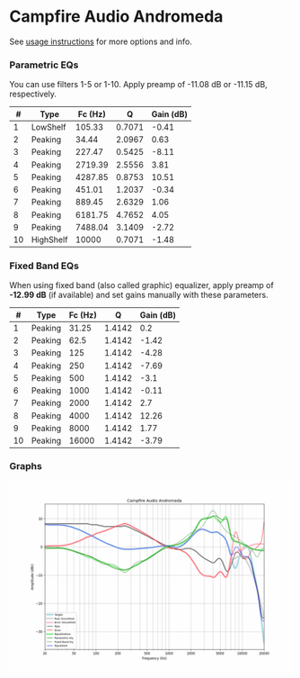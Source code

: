 # Campfire Audio Andromeda
See [usage instructions](https://github.com/jaakkopasanen/AutoEq#usage) for more options and info.

### Parametric EQs
You can use filters 1-5 or 1-10. Apply preamp of -11.08 dB or -11.15 dB, respectively.

|   # | Type      |   Fc (Hz) |      Q |   Gain (dB) |
|-----|-----------|-----------|--------|-------------|
|   1 | LowShelf  |    105.33 | 0.7071 |       -0.41 |
|   2 | Peaking   |     34.44 | 2.0967 |        0.63 |
|   3 | Peaking   |    227.47 | 0.5425 |       -8.11 |
|   4 | Peaking   |   2719.39 | 2.5556 |        3.81 |
|   5 | Peaking   |   4287.85 | 0.8753 |       10.51 |
|   6 | Peaking   |    451.01 | 1.2037 |       -0.34 |
|   7 | Peaking   |    889.45 | 2.6329 |        1.06 |
|   8 | Peaking   |   6181.75 | 4.7652 |        4.05 |
|   9 | Peaking   |   7488.04 | 3.1409 |       -2.72 |
|  10 | HighShelf |  10000    | 0.7071 |       -1.48 |

### Fixed Band EQs
When using fixed band (also called graphic) equalizer, apply preamp of **-12.99 dB** (if available) and set gains manually with these parameters.

|   # | Type    |   Fc (Hz) |      Q |   Gain (dB) |
|-----|---------|-----------|--------|-------------|
|   1 | Peaking |     31.25 | 1.4142 |        0.2  |
|   2 | Peaking |     62.5  | 1.4142 |       -1.42 |
|   3 | Peaking |    125    | 1.4142 |       -4.28 |
|   4 | Peaking |    250    | 1.4142 |       -7.69 |
|   5 | Peaking |    500    | 1.4142 |       -3.1  |
|   6 | Peaking |   1000    | 1.4142 |       -0.11 |
|   7 | Peaking |   2000    | 1.4142 |        2.7  |
|   8 | Peaking |   4000    | 1.4142 |       12.26 |
|   9 | Peaking |   8000    | 1.4142 |        1.77 |
|  10 | Peaking |  16000    | 1.4142 |       -3.79 |

### Graphs
![](./Campfire%20Audio%20Andromeda.png)
